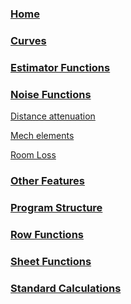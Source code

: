 ### [Home](https://github.com/Moosevellous/Trace/wiki)

### [Curves](https://github.com/Moosevellous/Trace/wiki/Curve-Functions)

### [Estimator Functions](https://github.com/Moosevellous/Trace/wiki/Estimator-Functions)

### [Noise Functions](https://github.com/Moosevellous/Trace/wiki/Noise-Functions)

[Distance attenuation](https://github.com/Moosevellous/Trace/wiki/Noise-Functions#distance-attenuation)

[Mech elements](https://github.com/Moosevellous/Trace/wiki/Noise-Functions#mech-elements)

[Room Loss](https://github.com/Moosevellous/Trace/wiki/Noise-Functions#room-loss)

### [Other Features](https://github.com/Moosevellous/Trace/wiki/Other-Features)

### [Program Structure](https://github.com/Moosevellous/Trace/wiki/Program-Structure)

### [Row Functions](https://github.com/Moosevellous/Trace/wiki/Row-Functions)

### [Sheet Functions](https://github.com/Moosevellous/Trace/wiki/Sheet-Functions)

### [Standard Calculations](https://github.com/Moosevellous/Trace/wiki/Standard-Calculations)